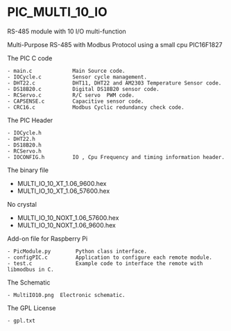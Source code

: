 PIC_MULTI_10_IO
===============

RS-485 module with 10  I/O multi-function

Multi-Purpose RS-485 with Modbus Protocol using a small cpu PIC16F1827


  The PIC  C code 
  
    - main.c             Main Source code.
    - IOCycle.c          Sensor cycle management.
    - DHT22.c            DHT11, DHT22 and AM2303 Temperature Sensor code.
    - DS18B20.c          Digital DS18B20 sensor code.
    - RCServo.c          R/C servo  PWM code.
    - CAPSENSE.c         Capacitive sensor code.
    - CRC16.c            Modbus Cyclic redundancy check code.

  The PIC Header
  
    - IOCycle.h
    - DHT22.h
    - DS18B20.h
    - RCServo.h
    - IOCONFIG.h         IO , Cpu Frequency and timing information header.
 

  The binary file
  
  - MULTI_IO_10_XT_1.06_9600.hex
  - MULTI_IO_10_XT_1.06_57600.hex

  No crystal
  - MULTI_IO_10_NOXT_1.06_57600.hex   
  - MULTI_IO_10_NOXT_1.06_9600.hex
 

  Add-on file for Raspberry Pi

    - PicModule.py        Python class interface.
    - configPIC.c         Application to configure each remote module.
    - test.c              Example code to interface the remote with libmodbus in C.


  The Schematic

    - MultiIO10.png  Electronic schematic.

  The GPL License

    - gpl.txt

   
